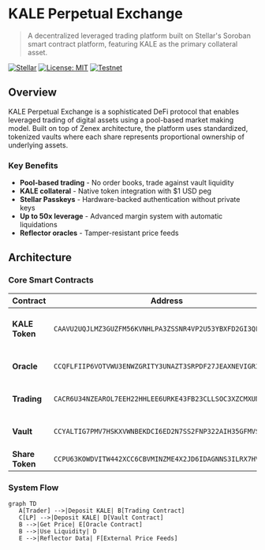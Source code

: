 # KALE Perpetual Exchange

> A decentralized leveraged trading platform built on Stellar's Soroban smart contract platform, featuring KALE as the primary collateral asset.

[![Stellar](https://img.shields.io/badge/Stellar-Soroban-blue)](https://soroban.stellar.org)
[![License: MIT](https://img.shields.io/badge/License-MIT-yellow.svg)](https://opensource.org/licenses/MIT)
[![Testnet](https://img.shields.io/badge/Network-Testnet-orange)](https://stellar.expert/explorer/testnet)

## Overview

KALE Perpetual Exchange is a sophisticated DeFi protocol that enables leveraged trading of digital assets using a pool-based market making model. Built on top of Zenex architecture, the platform uses standardized, tokenized vaults where each share represents proportional ownership of underlying assets.

### Key Benefits

- **Pool-based trading** - No order books, trade against vault liquidity
- **KALE collateral** - Native token integration with $1 USD peg
- **Stellar Passkeys** - Hardware-backed authentication without private keys
- **Up to 50x leverage** - Advanced margin system with automatic liquidations
- **Reflector oracles** - Tamper-resistant price feeds

## Architecture

### Core Smart Contracts

| Contract | Address | Description |
|----------|---------|-------------|
| **KALE Token** | `CAAVU2UQJLMZ3GUZFM56KVNHLPA3ZSSNR4VP2U53YBXFD2GI3QLIVHZZ` | ERC-20 compatible collateral token |
| **Oracle** | `CCQFLFIIP6VOTVWU3ENWZGRITY3UNAZT3SRPDF27JEAXNEVIGR3OA3IQ` | Reflector price feed integration |
| **Trading** | `CACR6U34NZEAROL7EEH22HHLEE6URKE43FB23CLLSOC3XZCMXUNM5Z2I` | Perpetual swap mechanics |
| **Vault** | `CCYALTIG7PMV7HSKXVWNBEKDCI6ED2N7SS2FNP322AIH35GFMVSMHWEG` | Liquidity pool management |
| **Share Token** | `CCPU63KOWDVITW442XCC6CBVMINZME4X2JD6IDAGNNS3ILRX7HVXVHBV` | Vault LP tokens |

### System Flow

```mermaid
graph TD
   A[Trader] -->|Deposit KALE| B[Trading Contract]
   C[LP] -->|Deposit KALE| D[Vault Contract]
   B -->|Get Price| E[Oracle Contract]
   B -->|Use Liquidity| D
   E -->|Reflector Data| F[External Price Feeds]
